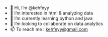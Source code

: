- 👋 Hi, I’m @kehfeyy
- 👀 I’m interested in html & analyzing data
- 🌱 I’m currently learning python and java
- 💞️ I’m looking to collaborate on data analytics
- 📫 To reach me : kehfeyy@gmail.com

<!---
kehfeyy/kehfeyy is a ✨ special ✨ repository because its `README.md` (this file) appears on your GitHub profile.
You can click the Preview link to take a look at your changes.
--->
